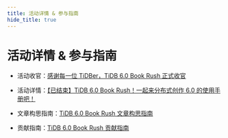 ```yaml
---
title: 活动详情 & 参与指南
hide_title: true
---
```


# 活动详情 & 参与指南

- 活动收官：[感谢每一位 TiDBer，TiDB 6.0 Book Rush 正式收官](https://asktug.com/t/topic/812920)

- 活动详情：[【已结束】TiDB 6.0 Book Rush！一起来分布式创作 6.0 的使用手册吧！](./1-event-detail.md)

- 文章构思指南：[TiDB 6.0 Book Rush 文章构思指南](./2-article-guide.md)

- 贡献指南：[TiDB 6.0 Book Rush 贡献指南](./3-contribute-guide.md)
